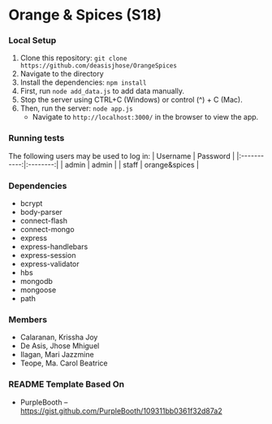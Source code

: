 # Orange & Spices (S18)

### Local Setup
1. Clone this repository: `git clone https://github.com/deasisjhose/OrangeSpices`
2. Navigate to the directory
3. Install the dependencies: `npm install`
4. First, run `node add_data.js` to add data manually.
5. Stop the server using CTRL+C (Windows) or control (^) + C (Mac).
6. Then, run the server: `node app.js`
    * Navigate to `http://localhost:3000/` in the browser to view the app.

### Running tests
The following users may be used to log in:
| Username | Password |
|:-----------:|:--------:|
| admin | admin |
| staff | orange&spices |

### Dependencies
- bcrypt
- body-parser
- connect-flash
- connect-mongo
- express
- express-handlebars
- express-session
- express-validator
- hbs
- mongodb
- mongoose
- path

### Members
- Calaranan, Krissha Joy
- De Asis, Jhose Mhiguel
- Ilagan, Mari Jazzmine
- Teope, Ma. Carol Beatrice

### README Template Based On
- PurpleBooth – https://gist.github.com/PurpleBooth/109311bb0361f32d87a2